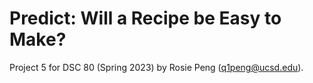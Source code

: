 # Predict: Will a Recipe be Easy to Make?
Project 5 for DSC 80 (Spring 2023) by Rosie Peng (q1peng@ucsd.edu).
